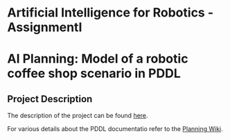 Artificial Intelligence for Robotics - AssignmentI
===================================================
AI Planning: Model of a robotic coffee shop scenario in PDDL 
=============================================================

Project Description
-------------------

The description of the project can be found [here](https://github.com/manudelu/AI4RO2_Assignment1/blob/4b65f4def3a06bee1da9225ee677f50f3b1c2d07/Assignment1_AI4RO2.pdf).

For various details about the PDDL documentatio refer to the [Planning Wiki](https://planning.wiki).
